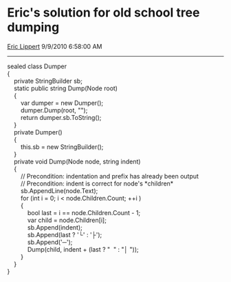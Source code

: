 <div id="page">

# Eric's solution for old school tree dumping

[Eric Lippert](https://social.msdn.microsoft.com/profile/Eric%20Lippert) 9/9/2010 6:58:00 AM

-----

<div id="content">

<div class="mine">

<span class="code"> </span>

sealed class Dumper  
{  
    private StringBuilder sb;  
    static public string Dump(Node root)  
    {  
        var dumper = new Dumper();  
        dumper.Dump(root, "");  
        return dumper.sb.ToString();  
    }  
    private Dumper()  
    {  
        this.sb = new StringBuilder();  
    }  
    private void Dump(Node node, string indent)  
    {  
        // Precondition: indentation and prefix has already been output  
        // Precondition: indent is correct for node's \*children\*  
        sb.AppendLine(node.Text);  
        for (int i = 0; i \< node.Children.Count; ++i )  
        {  
            bool last = i == node.Children.Count - 1;  
            var child = node.Children\[i\];  
            sb.Append(indent);  
            sb.Append(last ? '└' : '├');  
            sb.Append('─');  
            Dump(child, indent + (last ? "  " : "│ "));  
        }  
    }  
}

</div>

</div>

</div>

